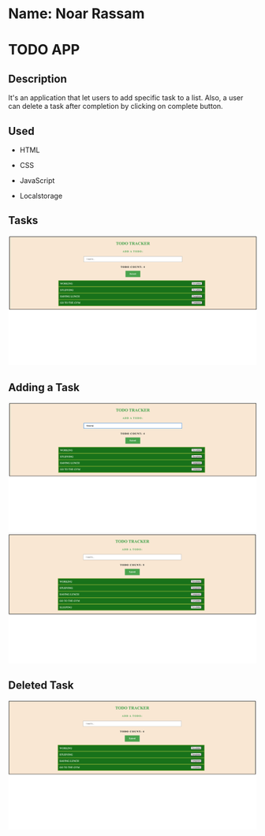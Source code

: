 # Name: Noar Rassam

# TODO APP

## Description

It's an application that let users to add specific task to a list. Also, a user can delete a task after completion by clicking on complete button.

## Used

- HTML

- CSS

- JavaScript

- Localstorage

## **Tasks**

![![Tasks]()](https://github.com/noarrassam/toDoListApp/blob/main/images/1.png)

## **Adding a Task**

![![Adding]()](https://github.com/noarrassam/toDoListApp/blob/main/images/2.png)
![![Added]()](https://github.com/noarrassam/toDoListApp/blob/main/images/3.png)

## **Deleted Task**

![![Deleted Task]()](https://github.com/noarrassam/toDoListApp/blob/main/images/4.png)
